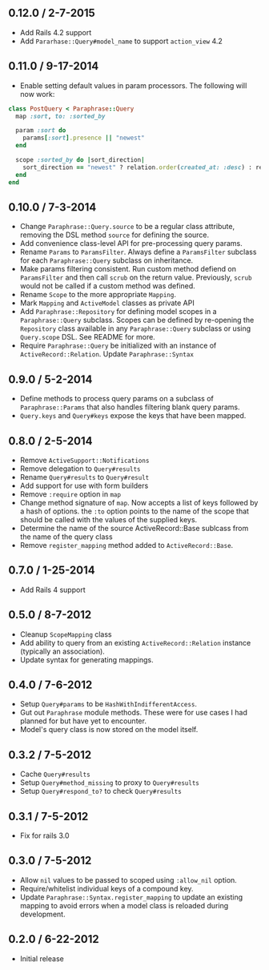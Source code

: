## 0.12.0 / 2-7-2015

* Add Rails 4.2 support
* Add `Pararhase::Query#model_name` to support `action_view` 4.2

## 0.11.0 / 9-17-2014

* Enable setting default values in param processors. The following will now
  work:

```ruby
class PostQuery < Paraphrase::Query
  map :sort, to: :sorted_by

  param :sort do
    params[:sort].presence || "newest"
  end

  scope :sorted_by do |sort_direction|
    sort_direction == "newest" ? relation.order(created_at: :desc) : relation.order(:created_at)
  end
end
```

## 0.10.0 / 7-3-2014

* Change `Paraphrase::Query.source` to be a regular class attribute, removing
  the DSL method `source` for defining the source.
* Add convenience class-level API for pre-processing query params.
* Rename `Params` to `ParamsFilter`. Always define a `ParamsFilter` subclass
  for each `Paraphrase::Query` subclass on inheritance.
* Make params filtering consistent. Run custom method defiend on `ParamsFilter`
  and then call `scrub` on the return value. Previously, `scrub` would not be
  called if a custom method was defined.
* Rename `Scope` to the more appropriate `Mapping`.
* Mark `Mapping` and `ActiveModel` classes as private API
* Add `Paraphrase::Repository` for defining model scopes in a
  `Paraphrase::Query` subclass.  Scopes can be defined by re-opening the
  `Repository` class available in any `Paraphrase::Query` subclass or using
  `Query.scope` DSL. See README for more.
* Require `Paraphrase::Query` be initialized with an instance of
  `ActiveRecord::Relation`. Update `Paraphrase::Syntax`

## 0.9.0 / 5-2-2014

* Define methods to process query params on a subclass of `Paraphrase::Params`
  that also handles filtering blank query params.
* `Query.keys` and `Query#keys` expose the keys that have been mapped.

## 0.8.0 / 2-5-2014

* Remove `ActiveSupport::Notifications`
* Remove delegation to `Query#results`
* Rename `Query#results` to `Query#result`
* Add support for use with form builders
* Remove `:require` option in `map`
* Change method signature of `map`. Now accepts a list of keys followed by a
  hash of options. the `:to` option points to the name of the scope that should
  be called with the values of the supplied keys.
* Determine the name of the source ActiveRecord::Base sublcass from the name of
  the query class
* Remove `register_mapping` method added to `ActiveRecord::Base`.

## 0.7.0 / 1-25-2014

* Add Rails 4 support

## 0.5.0 / 8-7-2012

* Cleanup `ScopeMapping` class
* Add ability to query from an existing `ActiveRecord::Relation` instance
  (typically an association).
* Update syntax for generating mappings.

## 0.4.0 / 7-6-2012

* Setup `Query#params` to be `HashWithIndifferentAccess`.
* Gut out `Paraphrase` module methods. These were for use cases I had planned
  for but have yet to encounter.
* Model's query class is now stored on the model itself.

## 0.3.2 / 7-5-2012

* Cache `Query#results`
* Setup `Query#method_missing` to proxy to `Query#results`
* Setup `Query#respond_to?` to check `Query#results`

## 0.3.1 / 7-5-2012

* Fix for rails 3.0

## 0.3.0 / 7-5-2012

* Allow `nil` values to be passed to scoped using `:allow_nil` option.
* Require/whitelist individual keys of a compound key.
* Update `Paraphrase::Syntax.register_mapping` to update an existing mapping to
avoid errors when a model class is reloaded during development.

## 0.2.0 / 6-22-2012

* Initial release

